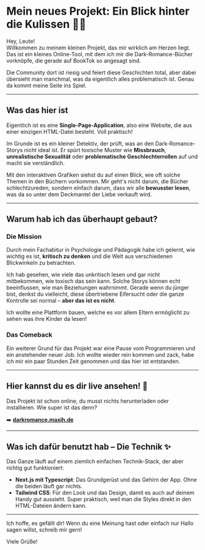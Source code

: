 # Mein neues Projekt: Ein Blick hinter die Kulissen 🕵️‍♀️

Hey, Leute!  
Willkommen zu meinem kleinen Projekt, das mir wirklich am Herzen liegt. Das ist ein kleines Online-Tool, mit dem ich mir die Dark-Romance-Bücher vorknöpfe, die gerade auf BookTok so angesagt sind.  

Die Community dort ist riesig und feiert diese Geschichten total, aber dabei übersieht man manchmal, was da eigentlich alles problematisch ist. Genau da kommt meine Seite ins Spiel.

---

## Was das hier ist

Eigentlich ist es eine **Single-Page-Application**, also eine Website, die aus einer einzigen HTML-Datei besteht. Voll praktisch!  

Im Grunde ist es ein kleiner Detektiv, der prüft, was an den Dark-Romance-Storys nicht ideal ist. Er spürt toxische Muster wie **Missbrauch**, **unrealistische Sexualität** oder **problematische Geschlechterrollen** auf und macht sie verständlich.  

Mit den interaktiven Grafiken siehst du auf einen Blick, wie oft solche Themen in den Büchern vorkommen. Mir geht's nicht darum, die Bücher schlechtzureden, sondern einfach darum, dass wir alle **bewusster lesen**, was da so unter dem Deckmantel der Liebe verkauft wird.

---

## Warum hab ich das überhaupt gebaut?

### Die Mission
Durch mein Fachabitur in Psychologie und Pädagogik habe ich gelernt, wie wichtig es ist, **kritisch zu denken** und die Welt aus verschiedenen Blickwinkeln zu betrachten.  

Ich hab gesehen, wie viele das unkritisch lesen und gar nicht mitbekommen, wie toxisch das sein kann. Solche Storys können echt beeinflussen, wie man Beziehungen wahrnimmt. Gerade wenn du jünger bist, denkst du vielleicht, diese übertriebene Eifersucht oder die ganze Kontrolle sei normal – **aber das ist es nicht**.  

Ich wollte eine Plattform bauen, welche es vor allem Eltern ermöglicht zu sehen was ihre Kinder da lesen!

### Das Comeback
Ein weiterer Grund für das Projekt war eine Pause vom Programmieren und ein anstehender neuer Job. Ich wollte wieder rein kommen und zack, habe ich mir ein paar Stunden Zeit genommen und das hier ist entstanden. 

---

## Hier kannst du es dir live ansehen! 🚀

Das Projekt ist schon online, du musst nichts herunterladen oder installieren. Wie super ist das denn?  

➡️ **[darkromance.maxih.de](https://darkromance.maxih.de)**

---

## Was ich dafür benutzt hab – Die Technik ✨

Das Ganze läuft auf einem ziemlich einfachen Technik-Stack, der aber richtig gut funktioniert:

- **Next.js mit Typescript**: Das Grundgerüst und das Gehirn der App. Ohne die beiden läuft gar nichts.  
- **Tailwind CSS**: Für den Look und das Design, damit es auch auf deinem Handy gut aussieht. Super praktisch, weil man die Styles direkt in den HTML-Dateien ändern kann.  

---

Ich hoffe, es gefällt dir! Wenn du eine Meinung hast oder einfach nur Hallo sagen willst, schreib mir gern!  

Viele Grüße!
